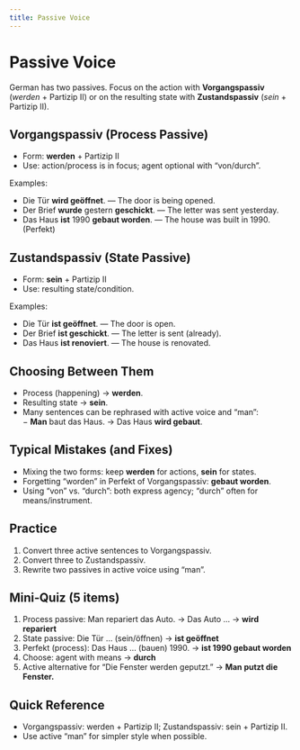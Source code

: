 ```yaml
---
title: Passive Voice
---
```


# Passive Voice

German has two passives. Focus on the action with **Vorgangspassiv** (*werden* + Partizip II) or on the resulting state with **Zustandspassiv** (*sein* + Partizip II).

## Vorgangspassiv (Process Passive)

- Form: **werden** + Partizip II  
- Use: action/process is in focus; agent optional with “von/durch”.

Examples:  
- Die Tür **wird geöffnet**. — The door is being opened.  
- Der Brief **wurde** gestern **geschickt**. — The letter was sent yesterday.  
- Das Haus **ist** 1990 **gebaut worden**. — The house was built in 1990. (Perfekt)

## Zustandspassiv (State Passive)

- Form: **sein** + Partizip II  
- Use: resulting state/condition.

Examples:  
- Die Tür **ist geöffnet**. — The door is open.  
- Der Brief **ist geschickt**. — The letter is sent (already).  
- Das Haus **ist renoviert**. — The house is renovated.

## Choosing Between Them

- Process (happening) → **werden**.  
- Resulting state → **sein**.  
- Many sentences can be rephrased with active voice and “man”:  
  − **Man** baut das Haus. → Das Haus **wird gebaut**.

## Typical Mistakes (and Fixes)

- Mixing the two forms: keep **werden** for actions, **sein** for states.  
- Forgetting “worden” in Perfekt of Vorgangspassiv: **gebaut worden**.  
- Using “von” vs. “durch”: both express agency; “durch” often for means/instrument.

## Practice

1) Convert three active sentences to Vorgangspassiv.  
2) Convert three to Zustandspassiv.  
3) Rewrite two passives in active voice using “man”.

## Mini‑Quiz (5 items)

1) Process passive: Man repariert das Auto. → Das Auto … → **wird repariert**  
2) State passive: Die Tür … (sein/öffnen) → **ist geöffnet**  
3) Perfekt (process): Das Haus … (bauen) 1990. → **ist 1990 gebaut worden**  
4) Choose: agent with means → **durch**  
5) Active alternative for “Die Fenster werden geputzt.” → **Man putzt die Fenster.**

## Quick Reference

- Vorgangspassiv: werden + Partizip II; Zustandspassiv: sein + Partizip II.  
- Use active “man” for simpler style when possible.

